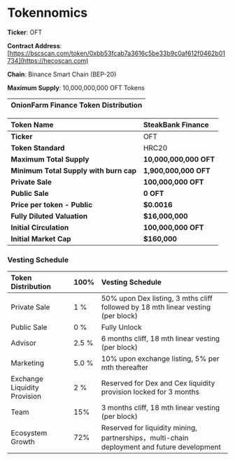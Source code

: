 # Tokennomics

**Ticker**: OFT

**Contract Address**: [https://bscscan.com/token/0xbb53fcab7a3616c5be33b9c0af612f0462b01734](https://hecoscan.com)  
  
**Chain**: Binance Smart Chain \(BEP-20\)

**Maximum Supply**: 10,000,000,000 OFT Tokens  


| **OnionFarm Finance Token Distribution** |
| :--- |


| **Token Name** | **SteakBank Finance** |
| :--- | :--- |
| **Ticker**  | OFT |
| **Token Standard** | HRC20 |
| **Maximum Total Supply** | **10,000,000,000 OFT** |
| **Minimum Total Supply with burn cap** | **1,900,000,000 OFT** |
| **Private Sale** | **100,000,000 OFT** |
| **Public Sale**  | **0 OFT** |
| **Price per token - Public** | **$0.0016** |
| **Fully Diluted Valuation**  | **$16,000,000** |
| **Initial Circulation** | **100,000,000 OFT** |
| **Initial Market Cap** | **$160,000** |

### Vesting Schedule

| Token Distribution | 100% | Vesting Schedule |
| :--- | :--- | :--- |
| Private Sale  | 1 % | 50% upon Dex listing, 3 mths cliff followed by 18 mth linear vesting \(per block\) |
| Public Sale   | 0 % | Fully Unlock |
| Advisor  | 2.5 % | 6 months cliff, 18 mth linear vesting \(per block\) |
| Marketing  | 5.0 % | 10% upon exchange listing, 5% per mth thereafter |
| Exchange Liquidity Provision  | 2 % | Reserved for Dex and Cex liquidity provision locked for 3 months |
| Team  | 15% | 3 months cliff, 18 mth linear vesting \(per block\) |
| Ecosystem Growth | 72% | Reserved for liquidity mining, partnerships，multi-chain deployment and future development |



